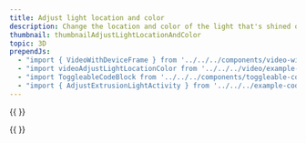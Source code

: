 ```yaml
---
title: Adjust light location and color
description: Change the location and color of the light that's shined on extrusions
thumbnail: thumbnailAdjustLightLocationAndColor
topic: 3D
prependJs:
  - "import { VideoWithDeviceFrame } from '../../../components/video-with-device-frame'"
  - "import videoAdjustLightLocationColor from '../../../video/example-adjustlightlocationcolor.mp4'"
  - "import ToggleableCodeBlock from '../../../components/toggleable-code-block'"
  - "import { AdjustExtrusionLightActivity } from '../../../example-code/AdjustExtrusionLightActivity.js'"
---
```


{{
  <VideoWithDeviceFrame 
    videoFile={videoAdjustLightLocationColor}
    rotation="horizontal"
    device="pixel-2"
  />
}}

<!-- Any notes about this example would go here.  -->

{{
  <ToggleableCodeBlock 
    codeSnippet={AdjustExtrusionLightActivity}
  />
}}
